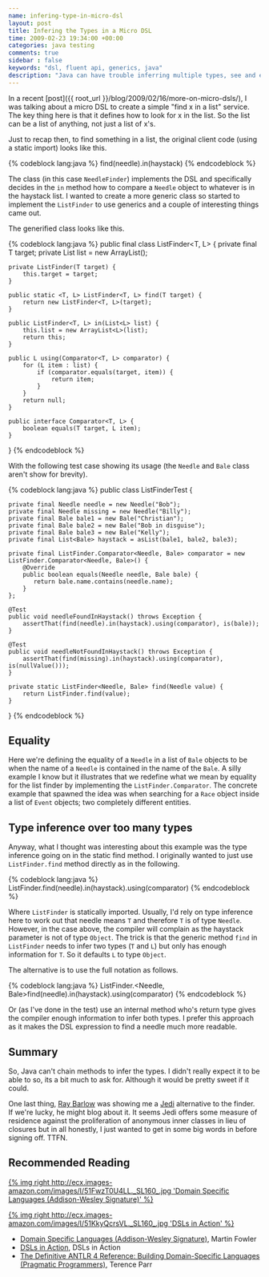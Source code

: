 ```yaml
---
name: infering-type-in-micro-dsl
layout: post
title: Infering the Types in a Micro DSL
time: 2009-02-23 19:34:00 +00:00
categories: java testing
comments: true
sidebar : false
keywords: "dsl, fluent api, generics, java"
description: "Java can have trouble inferring multiple types, see and example and create a fluent API in Java using generics."
---
```


In a recent [post]({{ root_url }}/blog/2009/02/16/more-on-micro-dsls/), I was talking about a micro DSL to create a simple "find x in a list" service. The key thing here is that it defines how to look for x in the list. So the list can be a list of anything, not just a list of x's.
  
Just to recap then, to find something in a list, the original client code (using a static import) looks like this.

{% codeblock lang:java %}
find(needle).in(haystack)
{% endcodeblock %}


<!-- more -->
  
The class (in this case `NeedleFinder`) implements the DSL and specifically decides in the `in` method how to compare a `Needle` object to whatever is in the haystack list. I wanted to create a more generic class so started to implement the `ListFinder` to use generics and a couple of interesting things came out.

<!-- more -->
  
The generified class looks like this.

      
{% codeblock lang:java %}
public final class ListFinder<T, L> {
    private final T target;
    private List<L> list = new ArrayList<L>();

    private ListFinder(T target) {
        this.target = target;
    }

    public static <T, L> ListFinder<T, L> find(T target) {
        return new ListFinder<T, L>(target);
    }

    public ListFinder<T, L> in(List<L> list) {
        this.list = new ArrayList<L>(list);
        return this;
    }

    public L using(Comparator<T, L> comparator) {
        for (L item : list) {
            if (comparator.equals(target, item)) {
                return item;
            }
        }
        return null;
    }

    public interface Comparator<T, L> {
        boolean equals(T target, L item);
    }
}
{% endcodeblock %}


  
With the following test case showing its usage (the `Needle` and `Bale` class aren't show for brevity).

{% codeblock lang:java %}
public class ListFinderTest {

    private final Needle needle = new Needle("Bob");
    private final Needle missing = new Needle("Billy");
    private final Bale bale1 = new Bale("Christian");
    private final Bale bale2 = new Bale("Bob in disguise");
    private final Bale bale3 = new Bale("Kelly");
    private final List<Bale> haystack = asList(bale1, bale2, bale3);

    private final ListFinder.Comparator<Needle, Bale> comparator = new ListFinder.Comparator<Needle, Bale>() {
        @Override
        public boolean equals(Needle needle, Bale bale) {
           return bale.name.contains(needle.name);
        }
    };

    @Test
    public void needleFoundInHaystack() throws Exception {
        assertThat(find(needle).in(haystack).using(comparator), is(bale));
    }

    @Test
    public void needleNotFoundInHaystack() throws Exception {
        assertThat(find(missing).in(haystack).using(comparator), is(nullValue()));
    }

    private static ListFinder<Needle, Bale> find(Needle value) {
        return ListFinder.find(value);
    }
}
{% endcodeblock %}

## Equality
  
Here we're defining the equality of a `Needle` in a list of `Bale` objects to be when the name of a `Needle` is contained in the name of the `Bale`. A silly example I know but it illustrates that we redefine what we mean by equality for the list finder by implementing the `ListFinder.Comparator`. The concrete example that spawned the idea was when searching for a `Race` object inside a list of `Event` objects; two completely different entities.

## Type inference over too many types
  
Anyway, what I thought was interesting about this example was the type inference going on in the static find method. I originally wanted to just use `ListFinder.find` method directly as in the following.


{% codeblock lang:java %}
ListFinder.find(needle).in(haystack).using(comparator)
{% endcodeblock %}

    

  
Where `ListFinder` is statically imported. Usually, I'd rely on type inference here to work out that needle means `T` and therefore `T` is of type `Needle`. However, in the case above, the compiler will complain as the haystack parameter is not of type `Object`. The trick is that the generic method `find` in `ListFinder` needs to infer two types (`T` and `L`) but only has enough information for `T`. So it defaults `L` to type `Object`.

  
The alternative is to use the full notation as follows.

    
      
{% codeblock lang:java %}
ListFinder.<Needle, Bale>find(needle).in(haystack).using(comparator)
{% endcodeblock %}

  
Or (as I've done in the test) use an internal method who's return type gives the compiler enough information to infer both types. I prefer this approach as it makes the DSL expression to find a needle much more readable.


## Summary
  
So, Java can't chain methods to infer the types. I didn't really expect it to be able to so, its a bit much to ask for. Although it would be pretty sweet if it could.

  
One last thing, [Ray Barlow](http://codewax.blogspot.com/) was showing me a [Jedi](http://docs.codehaus.org/display/JEDI/Home) alternative to the finder. If we're lucky, he might blog about it. It seems Jedi offers some measure of residence against the proliferation of anonymous inner classes in lieu of closures but in all honestly, I just wanted to get in some big words in before
signing off. TTFN.

  
## Recommended Reading

[{% img right http://ecx.images-amazon.com/images/I/51FwzT0U4LL._SL160_.jpg 'Domain Specific Languages (Addison-Wesley Signature)' %}](http://www.amazon.co.uk/gp/product/0321712943/ref=as_li_ss_tl?ie=UTF8&camp=1634&creative=19450&creativeASIN=0321712943&linkCode=as2&tag=baddotrobot-21)

[{% img right http://ecx.images-amazon.com/images/I/51KkyQcrsVL._SL160_.jpg 'DSLs in Action' %}](http://www.amazon.co.uk/gp/product/1935182455/ref=as_li_ss_tl?ie=UTF8&camp=1634&creative=19450&creativeASIN=1935182455&linkCode=as2&tag=baddotrobot-21)

 * [Domain Specific Languages (Addison-Wesley Signature)](http://www.amazon.co.uk/gp/product/0321712943/ref=as_li_ss_tl?ie=UTF8&camp=1634&creative=19450&creativeASIN=0321712943&linkCode=as2&tag=baddotrobot-21), Martin Fowler
 * [DSLs in Action](http://www.amazon.co.uk/gp/product/1935182455/ref=as_li_ss_tl?ie=UTF8&camp=1634&creative=19450&creativeASIN=1935182455&linkCode=as2&tag=baddotrobot-21), DSLs in Action
 * [The Definitive ANTLR 4 Reference: Building Domain-Specific Languages (Pragmatic Programmers)](http://www.amazon.co.uk/gp/product/1934356999/ref=as_li_ss_tl?ie=UTF8&camp=1634&creative=19450&creativeASIN=1934356999&linkCode=as2&tag=baddotrobot-21), Terence Parr



  

